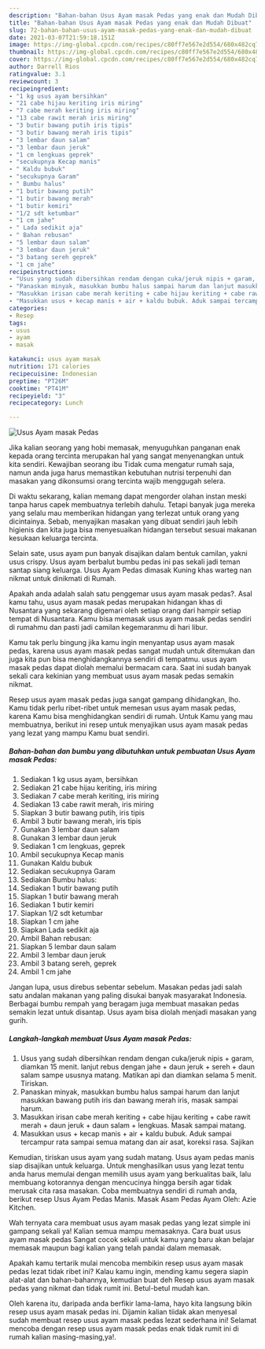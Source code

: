 ```yaml
---
description: "Bahan-bahan Usus Ayam masak Pedas yang enak dan Mudah Dibuat"
title: "Bahan-bahan Usus Ayam masak Pedas yang enak dan Mudah Dibuat"
slug: 72-bahan-bahan-usus-ayam-masak-pedas-yang-enak-dan-mudah-dibuat
date: 2021-03-07T21:59:18.151Z
image: https://img-global.cpcdn.com/recipes/c80ff7e567e2d554/680x482cq70/usus-ayam-masak-pedas-foto-resep-utama.jpg
thumbnail: https://img-global.cpcdn.com/recipes/c80ff7e567e2d554/680x482cq70/usus-ayam-masak-pedas-foto-resep-utama.jpg
cover: https://img-global.cpcdn.com/recipes/c80ff7e567e2d554/680x482cq70/usus-ayam-masak-pedas-foto-resep-utama.jpg
author: Darrell Rios
ratingvalue: 3.1
reviewcount: 3
recipeingredient:
- "1 kg usus ayam bersihkan"
- "21 cabe hijau keriting iris miring"
- "7 cabe merah keriting iris miring"
- "13 cabe rawit merah iris miring"
- "3 butir bawang putih iris tipis"
- "3 butir bawang merah iris tipis"
- "3 lembar daun salam"
- "3 lembar daun jeruk"
- "1 cm lengkuas geprek"
- "secukupnya Kecap manis"
- " Kaldu bubuk"
- "secukupnya Garam"
- " Bumbu halus"
- "1 butir bawang putih"
- "1 butir bawang merah"
- "1 butir kemiri"
- "1/2 sdt ketumbar"
- "1 cm jahe"
- " Lada sedikit aja"
- " Bahan rebusan"
- "5 lembar daun salam"
- "3 lembar daun jeruk"
- "3 batang sereh geprek"
- "1 cm jahe"
recipeinstructions:
- "Usus yang sudah dibersihkan rendam dengan cuka/jeruk nipis + garam, diamkan 15 menit. lanjut rebus dengan jahe + daun jeruk + sereh + daun salam sampe ususnya matang. Matikan api dan diamkan selama 5 menit. Tiriskan."
- "Panaskan minyak, masukkan bumbu halus sampai harum dan lanjut masukkan bawang putih iris dan bawang merah iris, masak sampai harum."
- "Masukkan irisan cabe merah keriting + cabe hijau keriting + cabe rawit merah + daun jeruk + daun salam + lengkuas. Masak sampai matang."
- "Masukkan usus + kecap manis + air + kaldu bubuk. Aduk sampai tercampur rata sampai semua matang dan air asat, koreksi rasa. Sajikan"
categories:
- Resep
tags:
- usus
- ayam
- masak

katakunci: usus ayam masak 
nutrition: 171 calories
recipecuisine: Indonesian
preptime: "PT26M"
cooktime: "PT41M"
recipeyield: "3"
recipecategory: Lunch

---
```



![Usus Ayam masak Pedas](https://img-global.cpcdn.com/recipes/c80ff7e567e2d554/680x482cq70/usus-ayam-masak-pedas-foto-resep-utama.jpg)

Jika kalian seorang yang hobi memasak, menyuguhkan panganan enak kepada orang tercinta merupakan hal yang sangat menyenangkan untuk kita sendiri. Kewajiban seorang ibu Tidak cuma mengatur rumah saja, namun anda juga harus memastikan kebutuhan nutrisi terpenuhi dan masakan yang dikonsumsi orang tercinta wajib menggugah selera.

Di waktu  sekarang, kalian memang dapat mengorder olahan instan meski tanpa harus capek membuatnya terlebih dahulu. Tetapi banyak juga mereka yang selalu mau memberikan hidangan yang terlezat untuk orang yang dicintainya. Sebab, menyajikan masakan yang dibuat sendiri jauh lebih higienis dan kita juga bisa menyesuaikan hidangan tersebut sesuai makanan kesukaan keluarga tercinta. 

Selain sate, usus ayam pun banyak disajikan dalam bentuk camilan, yakni usus crispy. Usus ayam berbalut bumbu pedas ini pas sekali jadi teman santap siang keluarga. Usus Ayam Pedas dimasak Kuning khas warteg nan nikmat untuk dinikmati di Rumah.

Apakah anda adalah salah satu penggemar usus ayam masak pedas?. Asal kamu tahu, usus ayam masak pedas merupakan hidangan khas di Nusantara yang sekarang digemari oleh setiap orang dari hampir setiap tempat di Nusantara. Kamu bisa memasak usus ayam masak pedas sendiri di rumahmu dan pasti jadi camilan kegemaranmu di hari libur.

Kamu tak perlu bingung jika kamu ingin menyantap usus ayam masak pedas, karena usus ayam masak pedas sangat mudah untuk ditemukan dan juga kita pun bisa menghidangkannya sendiri di tempatmu. usus ayam masak pedas dapat diolah memalui bermacam cara. Saat ini sudah banyak sekali cara kekinian yang membuat usus ayam masak pedas semakin nikmat.

Resep usus ayam masak pedas juga sangat gampang dihidangkan, lho. Kamu tidak perlu ribet-ribet untuk memesan usus ayam masak pedas, karena Kamu bisa menghidangkan sendiri di rumah. Untuk Kamu yang mau membuatnya, berikut ini resep untuk menyajikan usus ayam masak pedas yang lezat yang mampu Kamu buat sendiri.

<!--inarticleads1-->

##### Bahan-bahan dan bumbu yang dibutuhkan untuk pembuatan Usus Ayam masak Pedas:

1. Sediakan 1 kg usus ayam, bersihkan
1. Sediakan 21 cabe hijau keriting, iris miring
1. Sediakan 7 cabe merah keriting, iris miring
1. Sediakan 13 cabe rawit merah, iris miring
1. Siapkan 3 butir bawang putih, iris tipis
1. Ambil 3 butir bawang merah, iris tipis
1. Gunakan 3 lembar daun salam
1. Gunakan 3 lembar daun jeruk
1. Sediakan 1 cm lengkuas, geprek
1. Ambil secukupnya Kecap manis
1. Gunakan  Kaldu bubuk
1. Sediakan secukupnya Garam
1. Sediakan  Bumbu halus:
1. Sediakan 1 butir bawang putih
1. Siapkan 1 butir bawang merah
1. Sediakan 1 butir kemiri
1. Siapkan 1/2 sdt ketumbar
1. Siapkan 1 cm jahe
1. Siapkan  Lada sedikit aja
1. Ambil  Bahan rebusan:
1. Siapkan 5 lembar daun salam
1. Ambil 3 lembar daun jeruk
1. Ambil 3 batang sereh, geprek
1. Ambil 1 cm jahe


Jangan lupa, usus direbus sebentar sebelum. Masakan pedas jadi salah satu andalan makanan yang paling disukai banyak masyarakat Indonesia. Berbagai bumbu rempah yang beragam juga membuat masakan pedas semakin lezat untuk disantap. Usus ayam bisa diolah menjadi masakan yang gurih. 

<!--inarticleads2-->

##### Langkah-langkah membuat Usus Ayam masak Pedas:

1. Usus yang sudah dibersihkan rendam dengan cuka/jeruk nipis + garam, diamkan 15 menit. lanjut rebus dengan jahe + daun jeruk + sereh + daun salam sampe ususnya matang. Matikan api dan diamkan selama 5 menit. Tiriskan.
1. Panaskan minyak, masukkan bumbu halus sampai harum dan lanjut masukkan bawang putih iris dan bawang merah iris, masak sampai harum.
1. Masukkan irisan cabe merah keriting + cabe hijau keriting + cabe rawit merah + daun jeruk + daun salam + lengkuas. Masak sampai matang.
1. Masukkan usus + kecap manis + air + kaldu bubuk. Aduk sampai tercampur rata sampai semua matang dan air asat, koreksi rasa. Sajikan


Kemudian, tiriskan usus ayam yang sudah matang. Usus ayam pedas manis siap disajikan untuk keluarga. Untuk menghasilkan usus yang lezat tentu anda harus memulai dengan memilih usus ayam yang berkualitas baik, lalu membuang kotorannya dengan mencucinya hingga bersih agar tidak merusak cita rasa masakan. Coba membuatnya sendiri di rumah anda, berikut resep Usus Ayam Pedas Manis. Masak Asam Pedas Ayam Oleh: Azie Kitchen. 

Wah ternyata cara membuat usus ayam masak pedas yang lezat simple ini gampang sekali ya! Kalian semua mampu memasaknya. Cara buat usus ayam masak pedas Sangat cocok sekali untuk kamu yang baru akan belajar memasak maupun bagi kalian yang telah pandai dalam memasak.

Apakah kamu tertarik mulai mencoba membikin resep usus ayam masak pedas lezat tidak ribet ini? Kalau kamu ingin, mending kamu segera siapin alat-alat dan bahan-bahannya, kemudian buat deh Resep usus ayam masak pedas yang nikmat dan tidak rumit ini. Betul-betul mudah kan. 

Oleh karena itu, daripada anda berfikir lama-lama, hayo kita langsung bikin resep usus ayam masak pedas ini. Dijamin kalian tiidak akan menyesal sudah membuat resep usus ayam masak pedas lezat sederhana ini! Selamat mencoba dengan resep usus ayam masak pedas enak tidak rumit ini di rumah kalian masing-masing,ya!.

